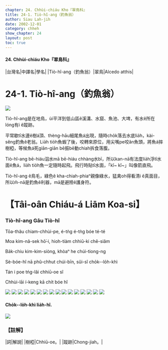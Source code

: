 ```yaml
---
chapter: 24. Chhùi-chiáu Kho『翠鳥科』
title: 24-1. Tiò-hî-ang（釣魚翁）
author: Siau Lah-jih
date: 2002-12-01
category: chheh
show_chapter: 24
layout: post
toc: true
---
```


#### 24. Chhùi-chiáu Kho『翠鳥科』


|台灣名|中譯名|學名|
|Tiò-hî-ang（釣魚翁）|翠鳥|Alcedo atthis|

# 24-1. Tiò-hî-ang（釣魚翁）

![](../too5/24/24-1-1.Tiò-hî-ang.jpg)


Tiò-hî-ang是在地鳥，ùi平洋到低山區ê溪溝、水窟、魚池、大埤，有水ê所在lóng有i ê蹤跡。

平常歇tī水邊ê樹á頂、thèng-hāu細尾魚á出現，隨時cho̍k落去水底lia̍h，kài-sêng釣魚ê老翁。Lia̍h tio̍h魚蝦了後，咬轉來原位，用尖嘴pe咬ân魚頭，將魚á摔樹椏，等候魚á死giān-giān bē振bē動chiah拆食落腹。

Tiò-hî-ang bē-hiáu泅水mā bē-hiáu chhàng水bī，所以kan-nā有法度lia̍h浮tī水面ê魚á，lia̍h tio̍h魚一定隨時起飛。飛行時貼tī水面，「kĭ~ kĭ~」叫像箭直飛。

Tiò-hî-ang ê鳥毛，綠色ê kha-chiah-phiaⁿ親像綠水，猛禽oh得看清i ê真面目，所以m̄-nā是釣魚ê利器，mā是避險ê護身符。


# 【Tâi-oân Chiáu-á Liām Koa-si】

### **Tiò-hî-ang  Gâu Tiò-hî**

Tōa-thâu chiam-chhùi-pe, é-tǹg é-tǹg bóe té-té

Moa kim-nâ-sek hō͘-i, hioh-tiàm chhiū-ki chē-siâm

Ba̍k-chiu kim-kim-siòng, khòaⁿ he chúi-tiong-ng

Sè-bóe-hî nā phû-chhut chúi-bīn, sûi-sî cho̍k--lo̍h-khì

Tán i poe tńg-lâi chhiū-oe sî

Chhùi-lāi í-keng kā chi̍t bóe hî


![](../too5/24/24-1-4.Tiò-hî-ang.jpg)
![](../too5/24/24-1-18.Tiò-hî-ang.jpg)
![](../too5/24/24-1-17.Tiò-hî-ang.jpg)
![](../too5/24/24-1-16.Tiò-hî-ang.jpg)
![](../too5/24/24-1-15.Tiò-hî-ang.jpg)
![](../too5/24/24-1-14.Tiò-hî-ang.jpg)
![](../too5/24/24-1-13.Tiò-hî-ang.jpg)
![](../too5/24/24-1-5.Tiò-hî-ang.jpg)
![](../too5/24/24-1-7.Tiò-hî-ang.jpg)
![](../too5/24/24-1-8.Tiò-hî-ang.jpg)
![](../too5/24/24-1-9.Tiò-hî-ang.jpg)
![](../too5/24/24-1-10.Tiò-hî-ang.jpg)
![](../too5/24/24-1-11.Tiò-hî-ang.jpg)
![](../too5/24/24-1-2.Tiò-hî-ang.jpg)
![](../too5/24/24-1-3.Tiò-hî-ang.jpg)
![](../too5/24/24-1-12.Tiò-hî-ang.jpg)


#### Cho̍k--lo̍h-khì lia̍h-hî.
![](../too5/24/24-1-6.Tiò-hî-ang.jpg)



### 【註解】

|詞|解說|
|樹椏|Chhiū-oe。|
|蹤跡|Chong-jiah。|
